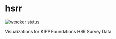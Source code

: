 # hsrr

[![wercker status](https://app.wercker.com/status/7a88b857e16a71791b37e057765f40d8/m "wercker status")](https://app.wercker.com/project/bykey/7a88b857e16a71791b37e057765f40d8)

Visualizations for KIPP Foundations HSR Survey Data

